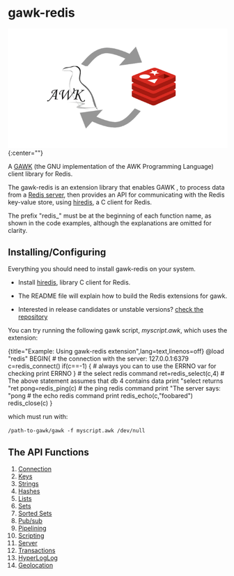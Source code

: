 # gawk-redis

![Arrows denote the functionality or mission of *gawk-redis*](images/awkRedis.png){:center=""}

A [GAWK](https://www.gnu.org/software/gawk/) (the GNU implementation of the AWK Programming Language) client library for Redis.

The gawk-redis is an extension library that enables GAWK , to process data from a [Redis server](http://redis.io/), then provides an API for communicating with the Redis key-value store, using [hiredis](https://github.com/redis/hiredis), a C client for Redis.

The prefix "redis_" must be at the beginning of each function name, as shown in the code examples, although the explanations are omitted for clarity.

## Installing/Configuring

Everything you should need to install gawk-redis on your system.

* Install [hiredis](https://github.com/redis/hiredis), library C client for Redis.

* The README file will explain how to build the Redis extensions for gawk.

* Interested in release candidates or unstable versions? [check the repository](https://sourceforge.net/u/paulinohuerta/gawkextlib_d/ci/master/tree/)

 You can try running the following gawk script, *myscript.awk*, which uses the extension:

{title="Example: Using gawk-redis extension",lang=text,linenos=off}
    @load "redis"
    BEGIN{
      # the connection with the server: 127.0.0.1:6379
      c=redis_connect()
      if(c==-1) {
        # always you can to use the ERRNO var for checking
        print ERRNO
      }
      # the select redis command
      ret=redis_select(c,4) 
      # The above statement assumes that db 4 contains data
      print "select returns "ret
      pong=redis_ping(c) # the ping redis command
      print "The server says: "pong
      # the echo redis command
      print redis_echo(c,"foobared")
      redis_close(c)
    }

which must run with:

`/path-to-gawk/gawk -f myscript.awk /dev/null`

## The API Functions

1. [Connection](#connection)
1. [Keys](#keys)
1. [Strings](#strings)
1. [Hashes](#hashes)
1. [Lists](#lists)
1. [Sets](#sets)
1. [Sorted Sets](#sorted-sets)
1. [Pub/sub](#pubsub) 
1. [Pipelining](#pipelining)
1. [Scripting](#scripting)
1. [Server](#server)
1. [Transactions](#transactions)
1. [HyperLogLog](#hyperloglog)
1. [Geolocation](#geolocation)
